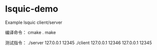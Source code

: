 # lsquic-demo
Example lsquic client/server

编译命令：
cmake .
make 

测试指令：
./server 127.0.0.1 12345
./client 127.0.0.1 12346 127.0.0.1 12345
